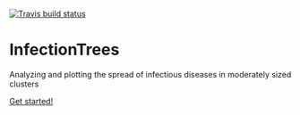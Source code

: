 <!-- badges: start -->
[![Travis build status](https://travis-ci.com/skgallagher/InfectionTrees.svg?branch=master)](https://travis-ci.com/skgallagher/InfectionTrees)
<!-- badges: end -->

# InfectionTrees
Analyzing and plotting the spread of infectious diseases in moderately sized clusters

[Get started!](https://skgallagher.github.io/InfectionTrees)
